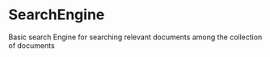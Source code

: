 SearchEngine
============

Basic search Engine for searching relevant documents among the collection of documents
